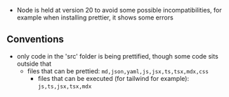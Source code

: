 - Node is held at version 20 to avoid some possible incompatibilities, for example when installing prettier, it shows some errors

## Conventions

- only code in the 'src' folder is being prettified, though some code sits outside that
  - files that can be prettied: `md,json,yaml,js,jsx,ts,tsx,mdx,css`
    - files that can be executed (for tailwind for example): `js,ts,jsx,tsx,mdx`
